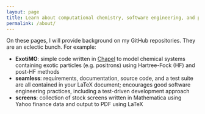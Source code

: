 ```yaml
---
layout: page
title: Learn about computational chemistry, software engineering, and personal finance 
permalink: /about/
---
```


On these pages, I will provide background on my GitHub repositories. They are 
an eclectic bunch. For example:

- **ExotiMO**: simple code written in [Chapel](http://chapel.cray.com) to model 
chemical systems containing exotic particles (e.g. positrons) using 
Hartree-Fock (HF) and post-HF methods
- **seamless**: requirements, documentation, source code, and a test suite 
are all contained in your LaTeX document; encourages good software engineering 
practices, including a test-driven development approach
- **screens**: collection of stock screens written in Mathematica using Yahoo 
finance data and output to PDF using LaTeX
